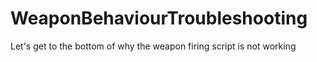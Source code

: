 # WeaponBehaviourTroubleshooting
Let's get to the bottom of why the weapon firing script is not working
